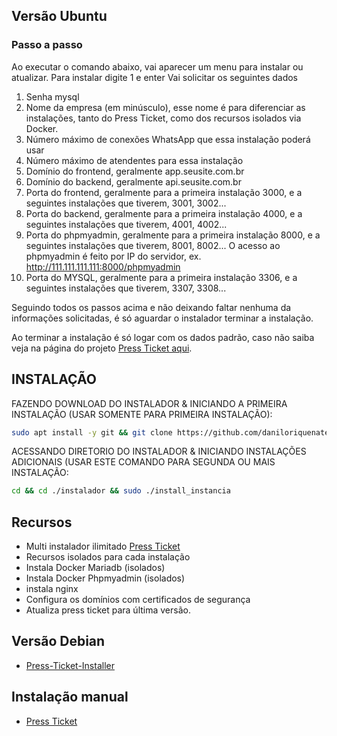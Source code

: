 ## Versão Ubuntu 
### Passo a passo
Ao executar o comando abaixo, vai aparecer um menu para instalar ou atualizar.
Para instalar digite 1 e enter
Vai solicitar os seguintes dados
1. Senha mysql
2. Nome da empresa (em minúsculo), esse nome é para diferenciar as instalações, tanto do Press Ticket, como dos recursos isolados via Docker.
3. Número máximo de conexões WhatsApp que essa instalação poderá usar
4. Número máximo de atendentes para essa instalação
5. Domínio do frontend, geralmente app.seusite.com.br
6. Domínio do backend, geralmente api.seusite.com.br
7. Porta do frontend, geralmente para a primeira instalação 3000, e a seguintes instalações que tiverem, 3001, 3002...
8. Porta do backend, geralmente para a primeira instalação 4000, e a seguintes instalações que tiverem, 4001, 4002...
9. Porta do phpmyadmin, geralmente para a primeira instalação 8000, e a seguintes instalações que tiverem, 8001, 8002...
O acesso ao phpmyadmin é feito por IP do servidor, ex. http://111.111.111.111:8000/phpmyadmin
10. Porta do MYSQL, geralmente para a primeira instalação 3306, e a seguintes instalações que tiverem, 3307, 3308...

Seguindo todos os passos acima e não deixando faltar nenhuma da informações solicitadas, é só aguardar o instalador terminar a instalação.

Ao terminar a instalação é só logar com os dados padrão, caso não saiba veja na página do projeto [Press Ticket aqui](https://github.com/rtenorioh/Press-Ticket).

## INSTALAÇÃO 
FAZENDO DOWNLOAD DO INSTALADOR & INICIANDO A PRIMEIRA INSTALAÇÃO (USAR SOMENTE PARA PRIMEIRA INSTALAÇÃO):

```bash
sudo apt install -y git && git clone https://github.com/daniloriquenateste/install_pressticket-phpmyadmin-main.git instalador && sudo chmod -R 777 ./instalador && cd ./instalador && sudo ./install_primaria
```

ACESSANDO DIRETORIO DO INSTALADOR & INICIANDO INSTALAÇÕES ADICIONAIS (USAR ESTE COMANDO PARA SEGUNDA OU MAIS INSTALAÇÃO:
```bash
cd && cd ./instalador && sudo ./install_instancia
```
## Recursos 
- Multi instalador ilimitado [Press Ticket](https://github.com/rtenorioh/Press-Ticket)
- Recursos isolados para cada instalação
- Instala Docker Mariadb (isolados)
- Instala Docker Phpmyadmin (isolados)
- instala nginx
- Configura os domínios com certificados de segurança
- Atualiza press ticket para última versão.

## Versão Debian
- [Press-Ticket-Installer](https://github.com/robsonwr/Press-Ticket-Installer)

## Instalação manual
- [Press Ticket](https://github.com/rtenorioh/Press-Ticket)
